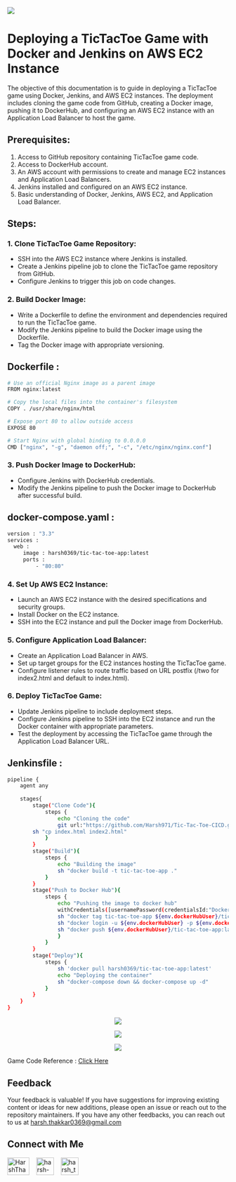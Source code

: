 <img src="https://github.com/Harsh971/Tic-Tac-Toe-CICD/blob/main/architecture.gif"></img>

# Deploying a TicTacToe Game with Docker and Jenkins on AWS EC2 Instance

The objective of this documentation is to guide in deploying a TicTacToe game using Docker, Jenkins, and AWS EC2 instances. 
The deployment includes cloning the game code from GitHub, creating a Docker image, pushing it to DockerHub, and configuring an AWS EC2 instance with an Application Load Balancer to host the game.

## Prerequisites:
1. Access to GitHub repository containing TicTacToe game code.
2. Access to DockerHub account.
3. An AWS account with permissions to create and manage EC2 instances and Application Load Balancers.
4. Jenkins installed and configured on an AWS EC2 instance.
5. Basic understanding of Docker, Jenkins, AWS EC2, and Application Load Balancer.

## Steps:

### 1. Clone TicTacToe Game Repository:
   - SSH into the AWS EC2 instance where Jenkins is installed.
   - Create a Jenkins pipeline job to clone the TicTacToe game repository from GitHub.
   - Configure Jenkins to trigger this job on code changes.

### 2. Build Docker Image:
   - Write a Dockerfile to define the environment and dependencies required to run the TicTacToe game.
   - Modify the Jenkins pipeline to build the Docker image using the Dockerfile.
   - Tag the Docker image with appropriate versioning.

## Dockerfile :
```sh
# Use an official Nginx image as a parent image
FROM nginx:latest

# Copy the local files into the container's filesystem
COPY . /usr/share/nginx/html

# Expose port 80 to allow outside access
EXPOSE 80

# Start Nginx with global binding to 0.0.0.0
CMD ["nginx", "-g", "daemon off;", "-c", "/etc/nginx/nginx.conf"]

```

   
### 3. Push Docker Image to DockerHub:
   - Configure Jenkins with DockerHub credentials.
   - Modify the Jenkins pipeline to push the Docker image to DockerHub after successful build.

## docker-compose.yaml :
```sh
version : "3.3"
services :
  web :
     image : harsh0369/tic-tac-toe-app:latest
     ports :
         - "80:80"
```

### 4. Set Up AWS EC2 Instance:
   - Launch an AWS EC2 instance with the desired specifications and security groups.
   - Install Docker on the EC2 instance.
   - SSH into the EC2 instance and pull the Docker image from DockerHub.

### 5. Configure Application Load Balancer:
   - Create an Application Load Balancer in AWS.
   - Set up target groups for the EC2 instances hosting the TicTacToe game.
   - Configure listener rules to route traffic based on URL postfix (/two for index2.html and default to index.html).

### 6. Deploy TicTacToe Game:
   - Update Jenkins pipeline to include deployment steps.
   - Configure Jenkins pipeline to SSH into the EC2 instance and run the Docker container with appropriate parameters.
   - Test the deployment by accessing the TicTacToe game through the Application Load Balancer URL.

## Jenkinsfile :
```sh
pipeline {
    agent any 
    
    stages{
        stage("Clone Code"){
            steps {
                echo "Cloning the code"
                git url:"https://github.com/Harsh971/Tic-Tac-Toe-CICD.git", branch: "main"
		sh "cp index.html index2.html"
            }
        }
        stage("Build"){
            steps {
                echo "Building the image"
                sh "docker build -t tic-tac-toe-app ."
            }
        }
        stage("Push to Docker Hub"){
            steps {
                echo "Pushing the image to docker hub"
                withCredentials([usernamePassword(credentialsId:"DockerHub",passwordVariable:"dockerHubPass",usernameVariable:"dockerHubUser")]){
                sh "docker tag tic-tac-toe-app ${env.dockerHubUser}/tic-tac-toe-app:latest"
                sh "docker login -u ${env.dockerHubUser} -p ${env.dockerHubPass}"
                sh "docker push ${env.dockerHubUser}/tic-tac-toe-app:latest"
                }
            }
        }
        stage("Deploy"){
            steps {
                sh 'docker pull harsh0369/tic-tac-toe-app:latest'
                echo "Deploying the container"
                sh "docker-compose down && docker-compose up -d"                
            }
        }
    }
}
```
<center>
<img src="https://github.com/Harsh971/Tic-Tac-Toe-CICD/blob/main/2.png"></img>

<img src="https://github.com/Harsh971/Tic-Tac-Toe-CICD/blob/main/3.png"></img>

<img src="https://github.com/Harsh971/Tic-Tac-Toe-CICD/blob/main/1.png"></img>
</center>

Game Code Reference : [Click Here](https://github.com/arasgungore/Tic-Tac-Toe)

## Feedback

Your feedback is valuable! If you have suggestions for improving existing content or ideas for new additions, please open an issue or reach out to the repository maintainers. If you have any other feedbacks, you can reach out to us at harsh.thakkar0369@gmail.com


## Connect with Me
<p>

 <a href="https://twitter.com/HarshThakkar971" target="blank"><img align="center" src="https://img.freepik.com/premium-vector/vector-new-twitter-x-white-logo-black-background_744381-866.jpg" alt="HarshThakkar971" height="40" width="50" /></a>
  &nbsp;&nbsp;
  	<a href="https://linkedin.com/in/harsh-thakkar-7764bb1a4" target="blank"><img align="center" src="https://upload.wikimedia.org/wikipedia/commons/thumb/c/ca/LinkedIn_logo_initials.png/800px-LinkedIn_logo_initials.png" alt="harsh-thakkar-7764bb1a4" height="40" width="40" /></a>
  &nbsp;&nbsp;
 <a href="https://instagram.com/harsh_thakkar09" target="blank"><img align="center" src="https://upload.wikimedia.org/wikipedia/commons/thumb/e/e7/Instagram_logo_2016.svg/768px-Instagram_logo_2016.svg.png" alt="harsh_thakkar09" height="40" width="40" /></a>
</p>


